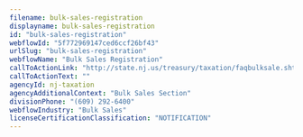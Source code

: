 ```yaml
---
filename: bulk-sales-registration
displayname: bulk-sales-registration
id: "bulk-sales-registration"
webflowId: "5f772969147ced6ccf26bf43"
urlSlug: "bulk-sales-registration"
webflowName: "Bulk Sales Registration"
callToActionLink: "http://state.nj.us/treasury/taxation/faqbulksale.shtml"
callToActionText: ""
agencyId: nj-taxation
agencyAdditionalContext: "Bulk Sales Section"
divisionPhone: "(609) 292-6400"
webflowIndustry: "Bulk Sales"
licenseCertificationClassification: "NOTIFICATION"
---
```

